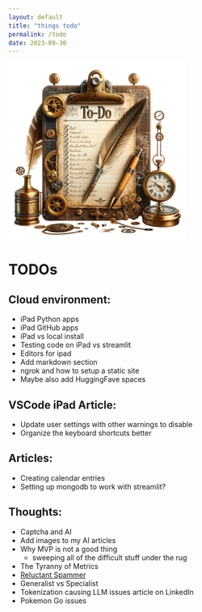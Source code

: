 ```yaml
---
layout: default
title: "things todo"
permalink: /todo
date: 2023-09-30
---
```


<img class="right" src="/assets/todo.png" alt="Brain" width="350">

# TODOs

## Cloud environment:
- iPad Python apps
- iPad GitHub apps
- iPad vs local install
- Testing code on iPad vs streamlit
- Editors for ipad
- Add markdown section
- ngrok and how to setup a static site
- Maybe also add HuggingFave spaces

## VSCode iPad Article:
- Update user settings with other warnings to disable
- Organize the keyboard shortcuts better

## Articles:
- Creating calendar entries
- Setting up mongodb to work with streamlit?

## Thoughts:
- Captcha and AI
- Add images to my AI articles
- Why MVP is not a good thing
	- sweeping all of the difficult stuff under the rug
- The Tyranny of Metrics
- [Reluctant Spammer](https://seths.blog/2023/11/the-reluctant-spammer/)
- Generalist vs Specialist
- Tokenization causing LLM issues article on LinkedIn
- Pokemon Go issues
